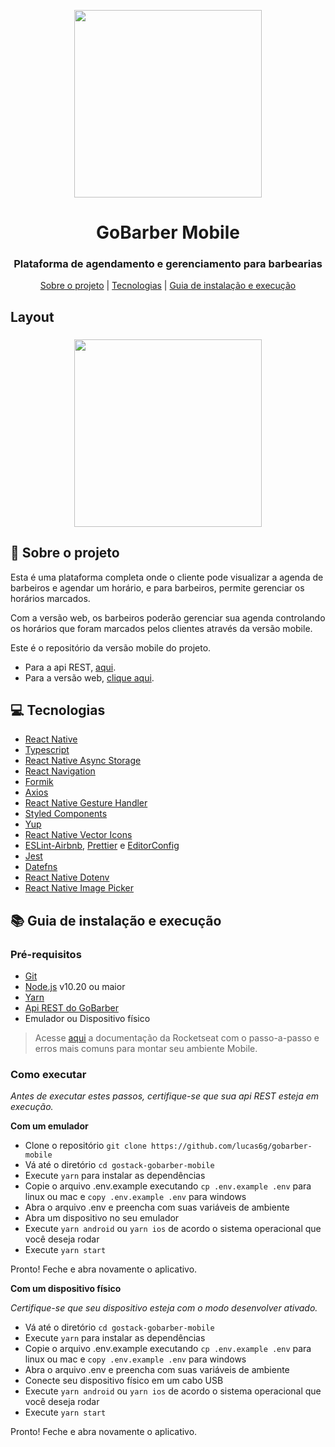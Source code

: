 <p align="center">
    <img width="300" align="center" src="https://miro.medium.com/max/1400/1*AXpOpbBPt8FJCDNjyROhxA.png">
</p>

<h1 align="center">
    GoBarber Mobile
</h1>

<h3 align="center">
Plataforma de agendamento e gerenciamento para barbearias
</h3>

<p align="center">
  <a href="#rocket-sobre-o-projeto">Sobre o projeto</a> | <a href="#computer-tecnologias">Tecnologias</a> | <a href="#books-guia-de-instalação-e-execução">Guia de instalação e execução</a>
</p>

## Layout

<h3 align="center">
  <img width="300" src="https://image.winudf.com/v2/image1/Y29tLmZ1c3JvZGFoMDYxLmFwcGdvYmFyYmVyX3NjcmVlbl8wXzE2MDc1NDc1NTFfMDk1/screen-0.jpg?fakeurl=1&type=.jpg">
</h3>

## :rocket: Sobre o projeto

<p>Esta é uma plataforma completa onde o cliente pode visualizar a agenda de barbeiros e agendar um horário,
e para barbeiros, permite gerenciar os horários marcados.</p>

<p>Com a versão web, os barbeiros poderão gerenciar sua agenda controlando os horários que foram marcados pelos clientes através da versão mobile.</p>

<p>Este é o repositório da versão mobile do projeto.</p>

<ul>
  <li>Para a api REST, <a href="https://github.com/lucas6g/gobarber-api">aqui</a>.</li>
  <li>Para a versão web, <a href="https://github.com/lucas6g/gobarber-web">clique aqui</a>.</li>
</ul>

## :computer: Tecnologias

- [React Native](https://reactnative.dev/)
- [Typescript](https://www.typescriptlang.org/)
- [React Native Async Storage](https://github.com/react-native-community/async-storage)
- [React Navigation](https://reactnavigation.org/)
- [Formik](https://formik.org)
- [Axios](https://github.com/axios/axios)
- [React Native Gesture Handler](https://software-mansion.github.io/react-native-gesture-handler/)
- [Styled Components](https://styled-components.com/)
- [Yup](https://github.com/jquense/yup)
- [React Native Vector Icons](https://github.com/oblador/react-native-vector-icons)
- [ESLint-Airbnb](https://eslint.org/), [Prettier](https://prettier.io/) e [EditorConfig](https://editorconfig.org/)
- [Jest](https://jestjs.io/)
- [Datefns](https://date-fns.org/)
- [React Native Dotenv](https://github.com/zetachang/react-native-dotenv)
- [React Native Image Picker](https://github.com/react-native-image-picker)

## :books: Guia de instalação e execução

### Pré-requisitos

- [Git](https://git-scm.com/)
- [Node.js](https://nodejs.org/en/) v10.20 ou maior
- [Yarn](https://yarnpkg.com/)
- [Api REST do GoBarber](https://github.com/lucas6g/gobarber-api)
- Emulador ou Dispositivo físico

<blockquote>Acesse <a href="https://react-native.rocketseat.dev">aqui</a> a documentação da Rocketseat com o passo-a-passo e erros mais comuns para montar seu ambiente Mobile.</blockquote>

### Como executar

<i>Antes de executar estes passos, certifique-se que sua api REST esteja em execução.</i>

<strong>Com um emulador</strong>

- Clone o repositório `git clone https://github.com/lucas6g/gobarber-mobile`
- Vá até o diretório `cd gostack-gobarber-mobile`
- Execute `yarn` para instalar as dependências
- Copie o arquivo .env.example executando `cp .env.example .env` para linux ou mac e `copy .env.example .env` para windows
- Abra o arquivo .env e preencha com suas variáveis de ambiente
- Abra um dispositivo no seu emulador
- Execute `yarn android` ou `yarn ios` de acordo o sistema operacional que você deseja rodar
- Execute `yarn start`

Pronto! Feche e abra novamente o aplicativo.

<strong>Com um dispositivo físico</strong>

<i>Certifique-se que seu dispositivo esteja com o modo desenvolver ativado.</i>

- Vá até o diretório `cd gostack-gobarber-mobile`
- Execute `yarn` para instalar as dependências
- Copie o arquivo .env.example executando `cp .env.example .env` para linux ou mac e `copy .env.example .env` para windows
- Abra o arquivo .env e preencha com suas variáveis de ambiente
- Conecte seu dispositivo físico em um cabo USB
- Execute `yarn android` ou `yarn ios` de acordo o sistema operacional que você deseja rodar
- Execute `yarn start`

Pronto! Feche e abra novamente o aplicativo.
